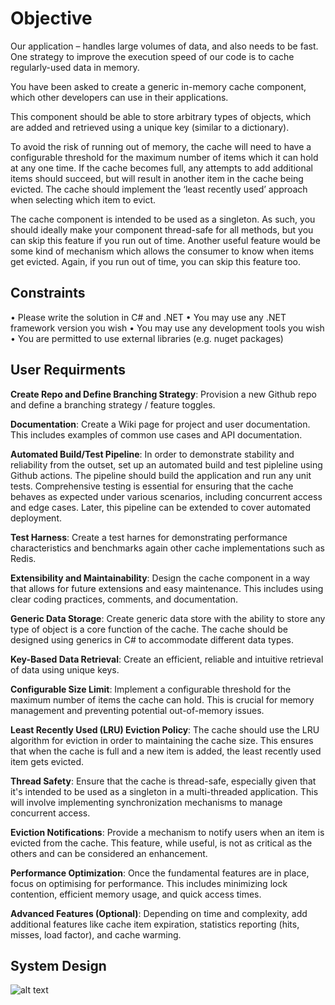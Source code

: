 # Objective
Our application – handles large volumes of data, and also needs to be fast. One strategy to
improve the execution speed of our code is to cache regularly-used data in memory.

You have been asked to create a generic in-memory cache component, which other
developers can use in their applications.

This component should be able to store arbitrary types of objects, which are added and retrieved
using a unique key (similar to a dictionary).

To avoid the risk of running out of memory, the cache will need to have a configurable threshold for
the maximum number of items which it can hold at any one time. If the cache becomes full, any
attempts to add additional items should succeed, but will result in another item in the cache being
evicted. The cache should implement the ‘least recently used’ approach when selecting which item
to evict.

The cache component is intended to be used as a singleton. As such, you should ideally make your
component thread-safe for all methods, but you can skip this feature if you run out of time.
Another useful feature would be some kind of mechanism which allows the consumer to know when
items get evicted. Again, if you run out of time, you can skip this feature too.

## Constraints
• Please write the solution in C# and .NET
• You may use any .NET framework version you wish
• You may use any development tools you wish
• You are permitted to use external libraries (e.g. nuget packages)

## User Requirments

**Create Repo and Define Branching Strategy**: Provision a new Github repo and define a branching strategy / feature toggles.

**Documentation**: Create a Wiki page for project and user documentation. This includes examples of common use cases and API documentation.

**Automated Build/Test Pipeline**: In order to demonstrate stability and reliability from the outset, set up an automated build and test pipleline using Github actions. The pipeline should build the application and run any unit tests. Comprehensive testing is essential for ensuring that the cache behaves as expected under various scenarios, including concurrent access and edge cases. Later, this pipeline can be extended to cover automated deployment.

**Test Harness**: Create a test harnes for demonstrating performance characteristics and benchmarks again other cache implementations such as Redis.

**Extensibility and Maintainability**: Design the cache component in a way that allows for future extensions and easy maintenance. This includes using clear coding practices, comments, and documentation.

**Generic Data Storage**: Create generic data store with the ability to store any type of object is a core function of the cache. The cache should be designed using generics in C# to accommodate different data types.

**Key-Based Data Retrieval**: Create an efficient, reliable and intuitive retrieval of data using unique keys.

**Configurable Size Limit**: Implement a configurable threshold for the maximum number of items the cache can hold. This is crucial for memory management and preventing potential out-of-memory issues.

**Least Recently Used (LRU) Eviction Policy**: The cache should use the LRU algorithm for eviction in order to maintaining the cache size. This ensures that when the cache is full and a new item is added, the least recently used item gets evicted.

**Thread Safety**: Ensure that the cache is thread-safe, especially given that it's intended to be used as a singleton in a multi-threaded application. This will involve implementing synchronization mechanisms to manage concurrent access.

**Eviction Notifications**: Provide a mechanism to notify users when an item is evicted from the cache. This feature, while useful, is not as critical as the others and can be considered an enhancement.

**Performance Optimization**: Once the fundamental features are in place, focus on optimising for performance. This includes minimizing lock contention, efficient memory usage, and quick access times.

**Advanced Features (Optional)**: Depending on time and complexity, add additional features like cache item expiration, statistics reporting (hits, misses, load factor), and cache warming.

## System Design

![alt text](https://github.com/[teamhitori]/[quick-cache-demo]/blob/[mater]/img/system.svg?raw=true)
